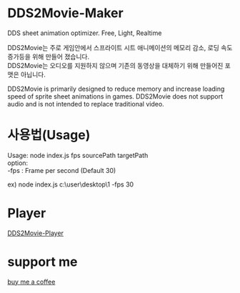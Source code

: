 # DDS2Movie-Maker
DDS sheet animation optimizer. Free, Light, Realtime
    
DDS2Movie는 주로 게임안에서 스프라이트 시트 애니메이션의 메모리 감소, 로딩 속도 증가등을 위해 만들어 졌습니다.   
DDS2Movie는 오디오를 지원하지 않으며 기존의 동영상을 대체하기 위해 만들어진 포맷은 아닙니다.   

DDS2Movie is primarily designed to reduce memory and increase loading speed of sprite sheet animations in games.
DDS2Movie does not support audio and is not intended to replace traditional video.   

# 사용법(Usage)
Usage: node index.js fps sourcePath targetPath   
option:    
     -fps : Frame per second (Default 30)   
        
ex) node index.js c:\user\desktop\1 -fps 30   

# Player
[DDS2Movie-Player](https://github.com/skyzerotiger/DDS2Movie-Player)

# support me
[buy me a coffee](https://www.buymeacoffee.com/skyzero)
